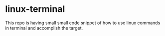 # linux-terminal
This repo is having small small code snippet of how to use linux commands in terminal and accomplish the target.
